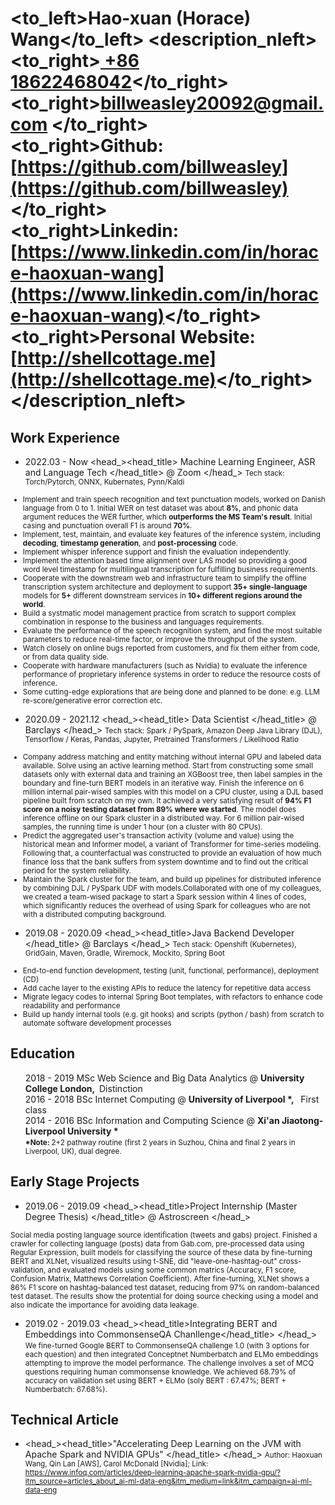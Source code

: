 # <to_left>Hao-xuan (Horace) Wang</to_left>  <description_nleft><to_right>[ +86 18622468042](tel://008618622468042)</to_right><br> <to_right>[billweasley20092@gmail.com](billweasley20092@gmail.com) </to_right><br><to_right><b>Github: </b> [https://github.com/billweasley](https://github.com/billweasley)</to_right><br><to_right><b>Linkedin: </b> [https://www.linkedin.com/in/horace-haoxuan-wang](https://www.linkedin.com/in/horace-haoxuan-wang)</to_right><br><to_right><b>Personal Website: </b> [http://shellcottage.me](http://shellcottage.me)</to_right></description_nleft>    

Work Experience
--------
- <datetime>2022.03 - Now </datetime> <head_><head_title> Machine Learning Engineer, ASR and Language Tech </head_title> @ Zoom </head_>
<description><small>
Tech stack: Torch/Pytorch, ONNX, Kubernates, Pynn/Kaldi  
<ul>
<li> Implement and train speech recognition and text punctuation models, worked on Danish language from 0 to 1. Initial WER on test dataset was about <b>8%</b>, and phonic data argument reduces the WER further, which <b>outperforms the MS Team's result</b>. Initial casing and punctuation overall F1 is around <b>70%</b>. </li>
<li> Implement, test, maintain, and evaluate key features of the inference system, including <b>decoding</b>, <b>timestamp generation</b>, and <b>post-processing</b> code. </li>
<li> Implement whisper inference support and finish the evaluation independently. </li>
<li> Implement the attention based time alignment over LAS model so providing a good word level timestamp for multilingual transcription for fulfilling business requirements. </li>
<li> Cooperate with the downstream web and infrastructure team to simplify the offline transcription system architecture and deployment to support <b>35+ single-language</b> models for <b>5+</b> different downstream services in <b>10+ different regions around the world</b>. </li>
<li> Build a systmatic model management practice from scratch to support complex combination in response to the business and languages requirements. </li>
<li> Evaluate the performance of the speech recognition system, and find the most suitable parameters to reduce real-time factor, or improve the throughput of the system. </li>
<li> Watch closely on online bugs reported from customers, and fix them either from code, or from data quality side.</li>
<li> Cooperate with hardware manufacturers (such as Nvidia) to evaluate the inference performance of proprietary inference systems in order to reduce the resource costs of inference. </li>
<li> Some cutting-edge explorations that are being done and planned to be done: e.g. LLM re-score/generative error correction etc. </li>
</ul>
</small></description>

- <datetime>2020.09 - 2021.12 </datetime> <head_><head_title> Data Scientist </head_title> @ Barclays </head_>
<description><small>
Tech stack: Spark / PySpark, Amazon Deep Java Library (DJL), Tensorflow / Keras, Pandas, Jupyter, Pretrained Transformers / Likelihood Ratio  
<ul>
<li>
Company address matching and entity matching without internal GPU and labeled data available. Solve using an active learning method. Start from constructing some small datasets only with external data and training an XGBoost tree, then label samples in the boundary and fine-turn BERT models in an iterative way. Finish the inference on 6 million internal pair-wised samples with this model on a CPU cluster, using a DJL based pipeline built from scratch on my own. It achieved a very satisfying result of <b>94% F1 score on a noisy testing dataset from 89% where we started</b>. The model does inference offline on our Spark cluster in a distributed way. For 6 million pair-wised samples, the running time is under 1 hour (on a cluster with 80 CPUs).
</li>
<li>
Predict the aggregated user's transaction activity (volume and value) using the historical mean and Informer model, a variant of Transformer for time-series modeling. Following that, a counterfactual was constructed to provide an evaluation of how much finance loss that the bank suffers from system downtime and to find out the critical period for the system reliability.
</li>
<li>
Maintain the Spark cluster for the team, and build up pipelines for distributed inference by combining DJL / PySpark UDF with models.Collaborated with one of my colleagues, we created a team-wised package to start a Spark session within 4 lines of codes, which significantly reduces the overhead of using Spark for colleagues who are not with a distributed computing background.
</li>
</ul>
</small></description>

- <datetime>2019.08 - 2020.09</datetime> <head_><head_title>Java Backend Developer </head_title> @ Barclays </head_> 
<description><small>
Tech stack: Openshift (Kubernetes), GridGain, Maven, Gradle, Wiremock, Mockito, Spring Boot
<ul>
<li>End-to-end function development, testing (unit, functional, performance), deployment (CD)  </li>
<li>Add cache layer to the existing APIs to reduce the latency for repetitive data access  </li>
<li>Migrate legacy codes to internal Spring Boot templates, with refactors to enhance code readability and performance  </li>
<li>Build up handy internal tools (e.g. git hooks) and scripts (python / bash) from scratch to automate software development processes</li>
</ul>
</small></description>

Education
--------
<ul style="list-style-type: none;">
<li><head_><datetime>2018 - 2019</datetime> MSc Web Science and Big Data Analytics  @&nbsp;<b>University College London, </b>&nbsp;Distinction</head_></li>
<li><head_><datetime>2016 - 2018</datetime> BSc Internet Computing  @&nbsp;<b>University of Liverpool *, </b>&nbsp; First class</head_></li>
<li><head_><datetime>2014 - 2016</datetime> BSc Information and Computing Science  @&nbsp;<b>Xi'an Jiaotong-Liverpool University * </b>&nbsp;</head_>
<li><description><small><b>*Note: </b>2+2 pathway routine (first 2 years in Suzhou, China and final 2 years in Liverpool, UK), dual degree.</small></description></li>
</li>
</ul>

Early Stage Projects
--------

- <datetime>2019.06 - 2019.09</datetime> <head_><head_title>Project Internship (Master Degree Thesis) </head_title> @ Astroscreen </head_>
<description>
<small>
Social media posting language source identification (tweets and gabs) project.
Finished a crawler for collecting language (posts) data from Gab.com, pre-processed data using Regular Expression, built models for classifying the source of these data by fine-turning BERT and XLNet,
visualized results using t-SNE, did "leave-one-hashtag-out" cross-validation, and evaluated models using some common matrics (Accuracy, F1 score, Confusion Matrix, Matthews Correlation Coefficient). After fine-turning, XLNet shows a 86% F1 score on hashtag-balanced test dataset, reducing from 97% on random-balanced test dataset. The results show the protential for doing source checking using a model and also indicate the importance for avoiding data leakage.
</small>
</description>

- <datetime>2019.02 - 2019.03</datetime> <head_><head_title>Integrating BERT and Embeddings into CommonsenseQA Chanllenge</head_title> </head_>
<description><small>
We fine-turned Google BERT to CommonsenseQA challenge 1.0 (with 3 options for each question) and then integrated Conceptnet Numberbatch and ELMo embeddings attempting to improve the model performance. The challenge involves a set of MCQ questions requiring human commonsense knowledge.
We achieved 68.79% of accuracy on validation set using BERT + ELMo (soly BERT : 67.47%; BERT + Numberbatch: 67.68%).
</small>
</description>

Technical Article
--------
- <head_><head_title>"Accelerating Deep Learning on the JVM with Apache Spark and NVIDIA GPUs" </head_title> </head_>
<description><small>
Author: Haoxuan Wang, Qin Lan [AWS], Carol McDonald [Nvidia];  Link: https://www.infoq.com/articles/deep-learning-apache-spark-nvidia-gpu/?itm_source=articles_about_ai-ml-data-eng&itm_medium=link&itm_campaign=ai-ml-data-eng
</small>
</description>

